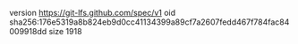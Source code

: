 version https://git-lfs.github.com/spec/v1
oid sha256:176e5319a8b824eb9d0cc41134399a89cf7a2607fedd467f784fac84009918dd
size 1918
